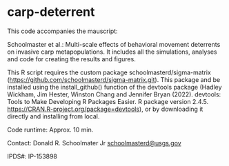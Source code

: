 # carp-deterrent
This code accompanies the mauscript:

Schoolmaster et al.: Multi-scale effects of behavioral movement deterrents on invasive carp metapopulations.
It includes all the simulations, analyses and code for creating the results and figures. 


This R script requires the custom package schoolmasterd/sigma-matrix (https://github.com/schoolmasterd/sigma-matrix.git). This package and be installed using the install_github() function of the devtools package (Hadley Wickham, Jim Hester, Winston Chang and Jennifer Bryan (2022). devtools: Tools to
  Make Developing R Packages Easier. R package version 2.4.5.
  https://CRAN.R-project.org/package=devtools), or by downloading it directly and installing from local.

Code runtime: Approx. 10 min.

Contact: Donald R. Schoolmater Jr
         schoolmasterd@usgs.gov
         
IPDS#: IP-153898 
